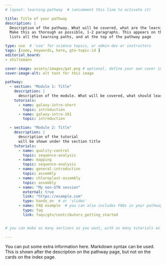 ```yaml
---
# layout: learning-pathway  # (uncomment this line to activate it)

title: Title of your pathway
description: |
  Description of the pathway. What will be covered, what are the learning objectives, etc?
  Make this as thorough as possible, 1-2 paragraphs. This appears on the index page that
  lists all the learning paths, and at the top of the pathway page

type: use  # 'use' for science topics, or admin-dev or instructors
tags: [some, keywords, here, gtn-topic-id ]
editorial_board:
- shiltemann

cover-image: assets/images/gat.png # optional, define your own cover image for the pathway index page, default is the GTN logo
cover-image-alt: alt text for this image

pathway:
  - section: "Module 1: Title"
    description: |
      description of the module. What will be covered, what should learners expect, etc.
    tutorials:
      - name: galaxy-intro-short
        topic: introduction
      - name: galaxy-intro-101
        topic: introduction

  - section: "Module 2: Title"
    description: |
      description of the tutorial
      will be shown under the section title
    tutorials:
      - name: quality-control
        topic: sequence-analysis
      - name: mapping
        topic: sequence-analysis
      - name: general-introduction
        topic: assembly
      - name: chloroplast-assembly
        topic: assembly
      - name: "My non-GTN session"
        external: true
        link: "https://example.com"
        type: hands_on  # or 'slides'
      - name: FAQ example  # you can also includes FAQs in your pathway
        type: faq
        link: faqs/gtn/contributors_getting_started


# you can make as many sections as you want, with as many tutorials as you want

---
```


You can put some extra information here. Markdown syntax can be used. This is shown after the description on the pathway page, but not on the cards on the index page.

